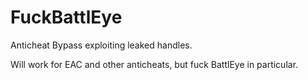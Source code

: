 # FuckBattlEye

Anticheat Bypass exploiting leaked handles.

Will work for EAC and other anticheats, but fuck BattlEye in particular.
